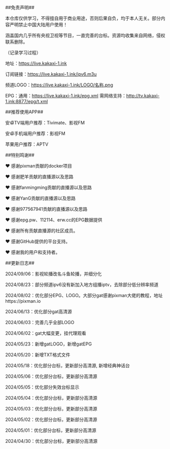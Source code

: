 ##免责声明##

本仓库仅供学习，不得擅自用于商业用途，否则后果自负，均于本人无关。部分内容严明禁止中国大陆用户使用！

涵盖国内几乎所有央视卫视等节目，一直完善的台标。资源均收集来自网络，侵权联系删除。


  （记录学习过程）

地址：https://live.kakaxi-1.ink

订阅链接：https://live.kakaxi-1.ink/ipv6.m3u

频道LOGO：https://live.kakaxi-1.ink/LOGO/名称.png

EPG：通用：https://live.kakaxi-1.ink/epg.xml
需网络支持：http://tv.kakaxi-1.ink:8877/epg/t.xml
   

     

##推荐使用APP##

安卓TV端用户推荐：Tivimate、影视FM

安卓手机端用户推荐：影视FM

苹果用户推荐：APTV




##特别鸣谢##

❤ 感谢pixman贡献的docker项目

❤ 感谢肥羊贡献的直播源以及思路

❤ 感谢fanmingming贡献的直播源以及思路

❤ 感谢YanG贡献的直播源以及思路

❤ 感谢977567941贡献的直播源以及思路

❤ 感谢epg.pw、112114、erw.cc的EPG数据提供

❤ 感谢所有贡献直播源的社区成员。

❤ 感谢GitHub提供的平台支持。

❤ 感谢我的用户和支持者。





##更新日志##

2024/09/06：影视轮播改名斗鱼轮播，并细分化

2024/08/23：部分频道ipv6没有新加入地方组播iptv，去除部分低分辨率频道

2024/08/02：优化部分EPG、LOGO。大部分gat感谢pixman大佬的教程，地址https://pixman.io

2024/06/13：优化部分gat高清源

2024/06/03：完善几乎全部LOGO

2024/06/02：gat大幅变更，挂代理观看

2024/05/23：新增gatLOGO，新增gatEPG

2024/05/20：新增TXT格式文件

2024/05/18：优化部分台标，更新部分高清源, 新增经典神话台

2024/05/06：优化部分台标，更新部分高清源

2024/05/05：优化部分失效台标显示

2024/05/04：优化部分台标，更新部分高清源

2024/05/03：优化部分台标，更新部分高清源

2024/05/02：优化部分台标，更新部分高清源

2024/05/01：优化部分台标，更新部分高清源

2024/04/30：优化部分台标，更新部分高清源
